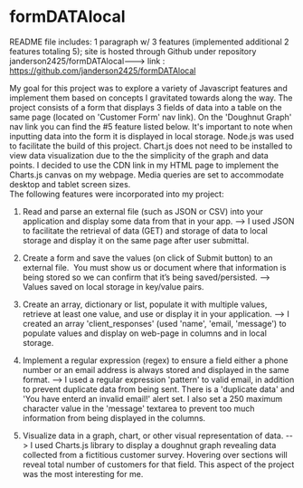 # formDATAlocal
README file includes: 1 paragraph w/ 3 features (implemented additional 2 features totaling 5); site is hosted through Github under repository janderson2425/formDATAlocal---> link : https://github.com/janderson2425/formDATAlocal 

My goal for this project was to explore a variety of Javascript features and implement them based on concepts I gravitated towards along the way. The project consists of a form that displays 3 fields of data into a table on the same page (located on 'Customer Form' nav link). On the 'Doughnut Graph' nav link you can find the #5 feature listed below. It's important to note when inputting data into the form it is displayed in local storage. Node.js was used to facilitate the build of this project. Chart.js does not need to be installed to view data visualization due to the the simplicity of the graph and data points. I decided to use the CDN link in my HTML page to implement the Charts.js canvas on my webpage. Media queries are set to accommodate desktop and tablet screen sizes.  
The following features were incorporated into my project:

1. Read and parse an external file (such as JSON or CSV) into your application and display some data from that in your app.
--> I used JSON to facilitate the retrieval of data (GET) and storage of data to local storage and display it on the same page after user submittal.

2. Create a form and save the values (on click of Submit button) to an external file. 
You must show us or document where that information is being stored so we can confirm that it’s being saved/persisted.
--> Values saved on local storage in key/value pairs.

3. Create an array, dictionary or list, populate it with multiple values, retrieve at least one value, and use or display it in your application.
--> I created an array 'client_responses' (used 'name', 'email, 'message') to populate values and display on web-page in columns and in local storage.

4. Implement a regular expression (regex) to ensure a field either a phone number or an email address is always stored and displayed in the same format.
--> I used a regular expression 'pattern' to valid email, in addition to prevent duplicate data from being sent. There is a 'duplicate data' and 'You have enterd an invalid email!' alert set. I also set a 250 maximum character value in the 'message' textarea to prevent too much information from being displayed in the columns.

5. Visualize data in a graph, chart, or other visual representation of data.
--> I used Charts.js library to display a doughnut graph revealing data collected from a fictitious customer survey. Hovering over sections will reveal total number of customers for that field. This aspect of the project was the most interesting for me.

